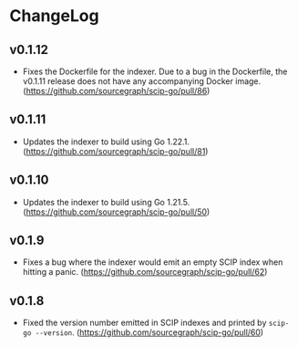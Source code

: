 # ChangeLog

## v0.1.12

- Fixes the Dockerfile for the indexer. Due to a bug in the Dockerfile,
  the v0.1.11 release does not have any accompanying Docker image.
  (https://github.com/sourcegraph/scip-go/pull/86)

## v0.1.11

- Updates the indexer to build using Go 1.22.1.
  (https://github.com/sourcegraph/scip-go/pull/81)

## v0.1.10

- Updates the indexer to build using Go 1.21.5.
  (https://github.com/sourcegraph/scip-go/pull/50)

## v0.1.9

- Fixes a bug where the indexer would emit an empty SCIP index
  when hitting a panic.
  (https://github.com/sourcegraph/scip-go/pull/62)

## v0.1.8

- Fixed the version number emitted in SCIP indexes
  and printed by `scip-go --version`.
  (https://github.com/sourcegraph/scip-go/pull/60)
